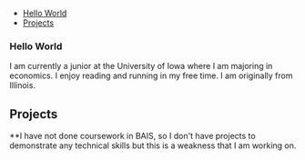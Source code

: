 - [Hello World](#Hello_World)
- [Projects](#Projects)

### Hello World
I am currently a junior at the University of Iowa where I am majoring in economics. I enjoy reading and running in my free time. I am originally from Illinois.
## Projects
**I have not done coursework in BAIS, so I don't have projects to demonstrate any technical skills but this is a weakness that I am working on.
